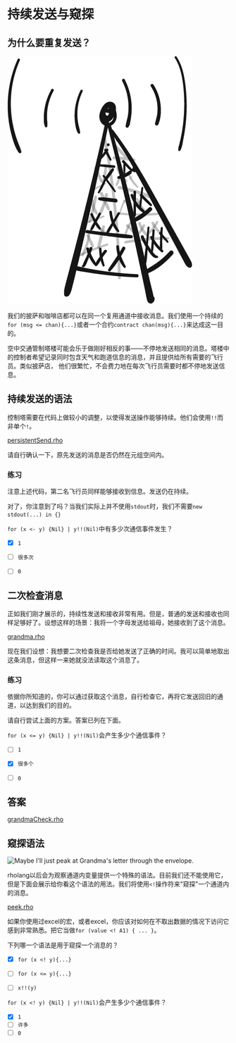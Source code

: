 # 持续发送与窥探

## 为什么要重复发送？

![This radio navigation aid helps airplanes navigate by broadcasting the same message over and over](broadcasting.png)

我们的披萨和咖啡店都可以在同一个复用通道中接收消息。我们使用一个持续的`for (msg <= chan){...}`或者一个合约`contract chan(msg){...}`来达成这一目的。

空中交通管制塔楼可能会乐于做刚好相反的事——不停地发送相同的消息。塔楼中的控制者希望记录同时包含天气和跑道信息的消息，并且提供给所有需要的飞行员。类似披萨店， 他们很繁忙，不会费力地在每次飞行员需要时都不停地发送信息。



## 持续发送的语法

控制塔需要在代码上做较小的调整，以使得发送操作能够持续。他们会使用`!!`而非单个`!`。

[persistentSend.rho](persistentSend.rho)

请自行确认一下，原先发送的消息是否仍然在元组空间内。

### 练习
注意上述代码，第二名飞行员同样能够接收到信息。发送仍在持续。

对了，你注意到了吗？当我们实际上并不使用`stdout`时，我们不需要`new stdout(...) in {}`

`for (x <- y) {Nil} | y!!(Nil)`中有多少次通信事件发生？
- [x] `1`
- [ ] `很多次`
- [ ] `0`


## 二次检查消息

正如我们刚才展示的，持续性发送和接收非常有用。但是，普通的发送和接收也同样足够好了。设想这样的场景：我将一个字母发送给祖母，她接收到了这个消息。

[grandma.rho](grandma.rho)

现在我们设想：我想要二次检查我是否给她发送了正确的时间。我可以简单地取出这条消息，但这样一来她就没法读取这个消息了。

### 练习
依据你所知道的，你可以通过获取这个消息，自行检查它，再将它发送回旧的通道，以达到我们的目的。

请自行尝试上面的方案。答案已列在下面。


`for (x <= y) {Nil} | y!!(Nil)`会产生多少个通信事件？
- [ ] `1`
- [x] `很多个`
- [ ] `0`


## 答案

[grandmaCheck.rho](grandmaCheck.rho)


## 窥探语法

![Maybe I'll just peak at Grandma's letter through the envelope.](letterPeak.png)


rholang以后会为观察通道内变量提供一个特殊的语法。目前我们还不能使用它，但是下面会展示给你看这个语法的用法。我们将使用`<!`操作符来"窥探"一个通道内的消息。

[peek.rho](peek.rho)

如果你使用过excel的宏，或者excel，你应该对如何在不取出数据的情况下访问它感到非常熟悉。把它当做`for (value <! A1) { ... }`。



下列哪一个语法是用于窥探一个消息的？
- [x] `for (x <! y){...}`
- [ ] `for (x <= y){...}`
- [ ] `x!!(y)`



`for (x <! y) {Nil} | y!!(Nil)`会产生多少个通信事件？
- [x] `1`
- [ ] `许多`
- [ ] `0`
